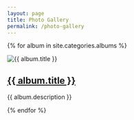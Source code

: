 ```yaml
---
layout: page
title: Photo Gallery
permalink: /photo-gallery
---
```


{% for album in site.categories.albums %}
<div class="col-sm-4 album">
	<img src="{{ site.baseurl }}/uploads/albums/{{ album.album_path }}/{{ album.thumbnail }}" alt="{{ album.title }}">
	<a href="{{ album.url }}"><h2>{{ album.title }}</h2></a>
	<p>{{ album.description }}</p>
</div> 
{% endfor %}
